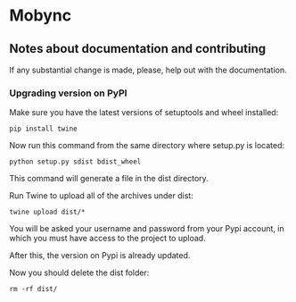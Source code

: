 # Mobync

## Notes about documentation and contributing

If any substantial change is made, please, help out with the documentation.

### Upgrading version on PyPI

Make sure you have the latest versions of setuptools and wheel installed:

```
pip install twine
```

Now run this command from the same directory where setup.py is located:

```
python setup.py sdist bdist_wheel
```

This command will generate a file in the dist directory.

Run Twine to upload all of the archives under dist:

```
twine upload dist/*
```

You will be asked your username and password from your Pypi account, in which you must have access to the project to upload.

After this, the version on Pypi is already updated. 

Now you should delete the dist folder:

```
rm -rf dist/
```
